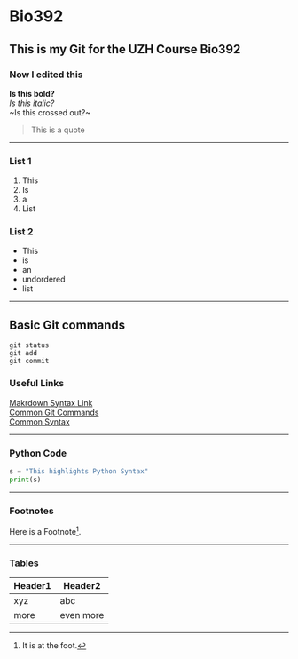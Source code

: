 # Bio392
## This is my Git for the UZH Course Bio392
### Now I edited this 
 
**Is this bold?** <br/>
_Is this italic?_ </br>
~Is this crossed out?~
> This is a quote
----------------
### List 1
1. This
2. Is
3. a
4. List

### List 2
* This
* is
* an
* undordered
* list

----------------------
## Basic Git commands

```
git status
git add
git commit
```
### Useful Links
[Makrdown Syntax Link](https://education.github.com/git-cheat-sheet-education.pdf) <br/>
[Common Git Commands](https://docs.gitlab.com/topics/git/commands/) <br/>
[Common Syntax](https://github.com/adam-p/markdown-here/wiki/markdown-cheatsheet) <br/>


----------------
### Python Code
```python
s = "This highlights Python Syntax"
print(s)
```

----------------
### Footnotes
Here is a Footnote[^1].

[^1]: It is at the foot. 

----------------
### Tables

|Header1| Header2|
|-------|--------|
|xyz    |abc     |
|more   |even more|






